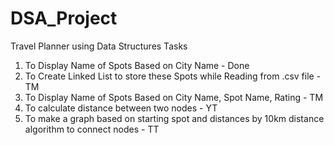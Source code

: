 # DSA_Project
Travel Planner using Data Structures
Tasks
1. To Display Name of Spots Based on City Name - Done 
2. To Create Linked List to store these Spots while Reading from .csv file - TM
3. To Display Name of Spots Based on City Name, Spot Name, Rating - TM
4. To calculate distance between two nodes - YT 
5. To make a graph based on starting spot and distances by 10km distance algorithm to connect nodes - TT
